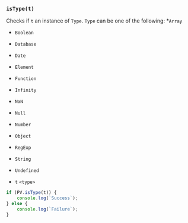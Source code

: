 ### ``isType(t)``
Checks if ``t`` an instance of ``Type``.
`Type` can be one of the following:
*`Array`
* `Boolean`
- `Database`
- `Date`
- `Element`
- `Function`
- `Infinity`
- `NaN`
- `Null`
- `Number`
- `Object`
- `RegExp`
- `String`
- `Undefined`

- `t` `<type>`

```js
if (PV.isType(t)) {
    console.log(`Success`);
} else {
    console.log(`Failure`);
}
```